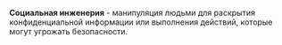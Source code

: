 **Социальная инженерия** - манипуляция людьми для раскрытия конфиденциальной информации или выполнения действий, которые могут угрожать безопасности.